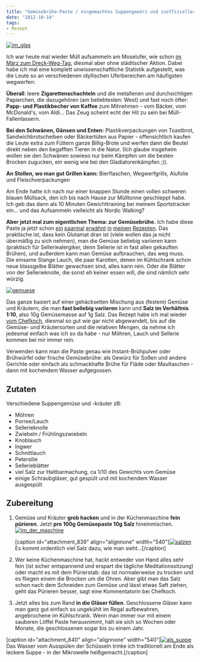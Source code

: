 ```yaml
---
title: "Gemüsebrühe-Paste / eingemachtes Suppengewürz und inoffizieller Dreckwegtag"
date: "2012-10-14" 
tags:
- Rezept
---
```


[![](images/im_glas.jpg "im_glas")](http://apfeleimer.wordpress.com/2012/10/14/gemusebruhe-paste-eingemachtes-suppengewurz-und-inoffizieller-dreckwegtag/im_glas/)

Ich war heute mal wieder Müll aufsammeln am Moselufer, wie schon [im März zum Dreck-Weg-Tag](http://apfeleimer.wordpress.com/2012/03/17/dreck-weg-2/ "Dreck weg 2"), diesmal aber ohne städtischer Aktion. Dabei habe ich mal eine komplett unwissenschaftliche Statistik aufgestellt, was die Leute so an verschiedenen idyllischen Uferbereichen am häufigsten wegwerfen:

**Überall**: leere **Zigarettenschachteln** und die metallenen und durchsichtigen Papierchen, die dazugehören (am beliebtesten: West) und fast noch öfter: **Papp- und Plastikbecher von Kaffee** zum Mitnehmen - vom Bäcker, vom McDonald's, vom Aldi... Das Zeug scheint echt der Hit zu sein bei Müll-Fallenlassern.

**Bei den Schwänen, Gänsen und Enten:** Plastikverpackungen von Toastbrot, Sandwichbrotscheiben oder Bäckertüten aus Papier - offensichtlich kaufen die Leute extra zum Füttern ganze Billig-Brote und werfen dann die Beutel direkt neben den begafften Tieren in die Natur. (Ich glaube insgeheim wollen sie den Schwänen sowieso nur beim Kämpfen um die besten Brocken zugucken, ein wenig wie bei den Gladiatorenkämpfen ;)).

**An Stellen, wo man gut Grillen kann:** Bierflaschen, Wegwerfgrills, Alufolie und Fleischverpackungen

Am Ende hatte ich nach nur einer knappen Stunde einen vollen schweren blauen Müllsack, den ich bis nach Hause zur Mülltonne geschleppt habe. Ich geb das dann als 10 Minuten Gewichttraining bei meinem Sportstracker ein... und das Aufsammeln vielleicht als Nordic Walking?

**Aber jetzt mal zum eigentlichen Thema: zur Gemüsebrühe.** Ich habe diese Paste ja jetzt schon [ein](http://apfeleimer.wordpress.com/2012/08/09/gebratener-brokkoli-mit-altromischem-moretum-dipp/ "Gebratener Brokkoli mit altrömischem Moretum-Dipp") [paarmal](http://apfeleimer.wordpress.com/2012/04/18/fenchelbolognese/ "Nudeln mit Fenchelbolognese") [erwähnt](http://apfeleimer.wordpress.com/2012/04/24/grune-buchstabensuppe/ "Grüne Buchstabensuppe") [in](http://apfeleimer.wordpress.com/2012/07/07/brokkoli-honig-tofu-mit-reis/ "Brokkoli-Honig-Tofu mit Reis") [meinen](http://apfeleimer.wordpress.com/2012/07/12/vegetarischer-gulasch-mit-seitan-oder-extrudierten-sojaproteinwurfeln/ "Vegetarischer Gulasch mit Seitan (oder extrudierten Sojaproteinwürfeln)") [Rezepten](http://apfeleimer.wordpress.com/2012/07/15/brokkolisuppe-mit-kase-und-geriebenen-kartoffeln/ "Brokkolisuppe mit Käse und geriebenen Kartoffeln"). Das praktische ist, dass kein Glutamat dran ist (viele wollen das ja nicht übermäßig zu sich nehmen), man die Gemüse beliebig variieren kann (praktisch für Selleriealergiker, denn Sellerie ist in fast allen gekauften Brühen), und außerdem kann man Gemüse aufbrauchen, das weg muss. Die einsame Stange Lauch, die paar Karotten, denen im Kühlschrank schon neue blassgelbe Blätter gewachsen sind, alles kann rein. Oder die Blätter von der Sellerieknolle, die sonst eh keiner essen will, die sind nämlich sehr würzig.

[![](images/gemuese.jpg "gemuese")](http://apfeleimer.wordpress.com/2012/10/14/gemusebruhe-paste-eingemachtes-suppengewurz-und-inoffizieller-dreckwegtag/gemuese/)

Das ganze basiert auf einer gehäckselten Mischung aus (festem) Gemüse und Kräutern, die man **fast beliebig variieren** kann und **Salz im Verhältnis 1:10**, also 10g Gemüsemasse auf 1g Salz. Das Rezept habe ich mal wieder [vom Chefkoch](http://www.chefkoch.de/rezepte/1234331228376365/1-A-Suppengewuerz.html "1-A-Suppengewürz bei Chefkoch"), diesmal so gut wie gar nicht abgewandelt, bis auf die Gemüse- und Kräutersorten und die relativen Mengen, da nehme ich jedesmal einfach was ich so da habe - nur Möhren, Lauch und Sellerie kommen bei mir immer rein.

Verwenden kann man die Paste genau wie Instant-Brühpulver oder Brühwürfel oder frische Gemüsebrühe: als Gewürz für Soßen und andere Gerichte oder einfach als schmackhafte Brühe für Fläde oder Maultaschen - dann mit kochendem Wasser aufgegossen.

## Zutaten

Verschiedene Suppengemüse und -kräuter zB:

- Möhren
- Porree/Lauch
- Sellerieknolle
- Zwiebeln / Frühlingszwiebeln
- Knoblauch
- Ingwer
- Schnittlauch
- Petersilie
- Sellerieblätter
- viel Salz zur Haltbarmachung, ca 1/10 des Gewichts vom Gemüse
- einige Schraubgläser, gut gespült und mit kochendem Wasser ausgespült

## Zubereitung

1. Gemüse und Kräuter **grob hacken** und in der Küchenmaschine **fein pürieren**. Jetzt **pro 100g Gemüsepaste 10g Salz** hineinmischen. [![](images/im_der_maschine.jpg "im_der_maschine")](http://apfeleimer.wordpress.com/2012/10/14/gemusebruhe-paste-eingemachtes-suppengewurz-und-inoffizieller-dreckwegtag/im_der_maschine/)
    
    \[caption id="attachment\_839" align="alignnone" width="540"\][![](images/salzen.jpg "salzen")](http://apfeleimer.wordpress.com/2012/10/14/gemusebruhe-paste-eingemachtes-suppengewurz-und-inoffizieller-dreckwegtag/salzen/) Es kommt ordentlich viel Salz dazu, wie man sieht...\[/caption\]
2. Wer keine Küchenmaschine hat, hackt entweder von Hand alles sehr fein (ist sicher entspannend und erspart die tägliche Meditationssitzung) oder macht es mit dem Pürierstab: das ist normalerweise zu trocken und es fliegen einem die Brocken um die Ohren. Aber gibt man das Salz schon nach dem Schneiden zum Gemüse und lässt etwas Saft ziehen, geht das Pürieren besser, sagt eine Kommentatorin bei Chefkoch.
3. Jetzt alles bis zum Rand **in die Gläser füllen**. Geschlossene Gläser kann man ganz gut einfach so ungekühlt im Regal aufbewahren, angebrochene im Kühlschrank. Wenn man immer nur mit einem sauberen Löffel Paste herausnimmt, hält sie sich so Wochen oder Monate, die geschlossenen sogar bis zu einem Jahr.

\[caption id="attachment\_840" align="alignnone" width="540"\][![](images/als_suppe.jpg "als_suppe")](http://apfeleimer.wordpress.com/2012/10/14/gemusebruhe-paste-eingemachtes-suppengewurz-und-inoffizieller-dreckwegtag/als_suppe/) Das Wasser vom Ausspülen der Schüsseln trinke ich traditionell am Ende als leckere Suppe - in der Mikrowelle heißgemacht.\[/caption\]
